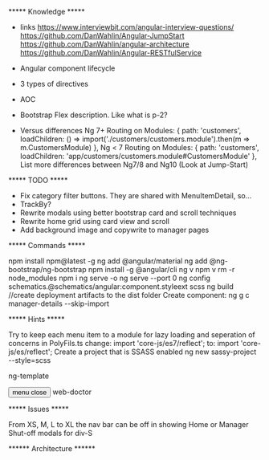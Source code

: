 ***** Knowledge *****

+ links
https://www.interviewbit.com/angular-interview-questions/
https://github.com/DanWahlin/Angular-JumpStart
https://github.com/DanWahlin/angular-architecture
https://github.com/DanWahlin/Angular-RESTfulService

+ Angular component lifecycle
+ 3 types of directives
+ AOC
+ Bootstrap Flex description.  Like what is p-2?

+ Versus differences
  Ng 7+
  Routing on Modules:
  { path: 'customers', loadChildren: () => import('./customers/customers.module').then(m => m.CustomersModule) },
  Ng < 7
  Routing on Modules:
  { path: 'customers', loadChildren: 'app/customers/customers.module#CustomersModule' },
  List more differences between Ng7/8 and Ng10 (Look at Jump-Start)

***** TODO *****

+ Fix category filter buttons.  They are shared with MenuItemDetail, so...
+ TrackBy?
+ Rewrite modals using better bootstrap card and scroll techniques
+ Rewrite home grid using card view and scroll
+ Add background image and copywrite to manager pages

***** Commands *****

npm install npm@latest -g
ng add @angular/material
ng add @ng-bootstrap/ng-bootstrap
npm install -g @angular/cli
ng v
npm v
rm -r node_modules
npm i
ng serve -o
ng serve --port 0
ng config schematics.@schematics/angular:component.styleext scss
ng build //create deployment artifacts to the dist folder
Create component:
  ng g c manager-details --skip-import

***** Hints *****

Try to keep each menu item to a module for lazy loading and seperation of concerns
in PolyFils.ts
change:
import 'core-js/es7/reflect';
to:
import 'core-js/es/reflect';
Create a project that is SSASS enabled
ng new sassy-project --style=scss

ng-template

<mat-toolbar color="primary">
  <button
    type="button"
    aria-label="Toggle sidenav"
    mat-icon-button
    (click)="drawer.toggle()"
    *ngIf="true">
    <mat-icon aria-label="Side nav toggle icon" *ngIf="!drawer.opened; else showCross">
      menu
    </mat-icon>
    <ng-template #showCross>
      <mat-icon aria-label="Side nav toggle icon">close</mat-icon>
    </ng-template>
  </button>
  <span>web-doctor</span>
</mat-toolbar>

***** Issues *****

From XS, M, L to XL the nav bar can be off in showing Home or Manager
Shut-off modals for div-S

****** Architecture ******
